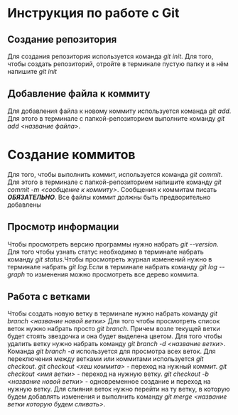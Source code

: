 # Инструкция по работе с Git

## Создание репозитория
Для создания репозитория используется команда *git init*. Для того, чтобы создать репозиторий, отройте в терминале пустую папку и в нём напишите *git init*

## Добавление файла к коммиту
Для добавления файла к новому коммиту используется команда *git add*. Для этого в терминале с папкой-репозиторием выполните команду *git add <название файла>*.

# Создание коммитов
Для того, чтобы выполнить коммит, используется команда *git commit*. Для этого в терминале с папкой-репозиторием напишите команду *git commit -m <сообщение к коммиту>*. Сообщения к коммитам писать ***ОБЯЗАТЕЛЬНО***. Все файлы коммит должны быть предворительно добавлены

## Просмотр информации 
Чтобы просмотреть версию программы нужно набрать *git --version*. Для того чтобы узнать статус необходимо в терминале набрать команду *git status*.Чтобы просмотреть журнал изменений нужно в терминале набрать *git log*.Если в терминале набрать команду *git log --graph* то изменения можно просмотреть все дерево коммита.

## Работа с ветками
Чтобы создать новую ветку в терминале нужно набрать команду *git branch <название новой ветки>*
Для того чтобы просмотреть список веток нужно набрать просто *git branch*. Причем возле текущей ветки будет стоять звездочка и она будет выделена цветом.
Для того чтобы удалить ветку нужно набрать команду *git branch -d <название ветки>*. Команда *git branch -a* используется для просмотра всех веток.
Для переключения между ветками или коммитами используется *git checkout*.
*git checkout <хеш коммита>* - переход на нужный коммит.
*git checkout <имя ветки>* - переход на нужную ветку.
*git checkout -b <название новой ветки>* - одновременное создание и переход на нужную ветку.
Для слияния веток нужно перейти на ту ветку, в которую будем добавлять изменения и выполнить команду *git merge <название ветки которую будем сливать>*.



